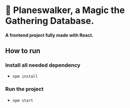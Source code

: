 # 🎴 Planeswalker, a Magic the Gathering Database.

#### A frontend project fully made with React.

## How to run

### Install all needed dependency

- `npm install`

### Run the project

- `npm start`
